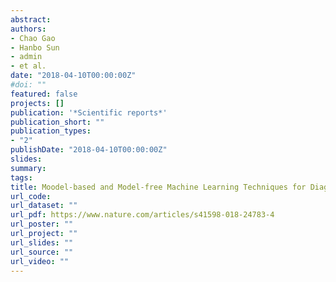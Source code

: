 ```yaml
---
abstract: 
authors:
- Chao Gao
- Hanbo Sun
- admin
- et al.
date: "2018-04-10T00:00:00Z"
#doi: ""
featured: false
projects: []
publication: '*Scientific reports*'
publication_short: ""
publication_types:
- "2"
publishDate: "2018-04-10T00:00:00Z"
slides: 
summary: 
tags:
title: Moodel-based and Model-free Machine Learning Techniques for Diagnostic Prediction and Classification of Clinical Outcomes in Parkinson's Disease
url_code: 
url_dataset: ""
url_pdf: https://www.nature.com/articles/s41598-018-24783-4
url_poster: ""
url_project: ""
url_slides: ""
url_source: ""
url_video: ""
---
```


